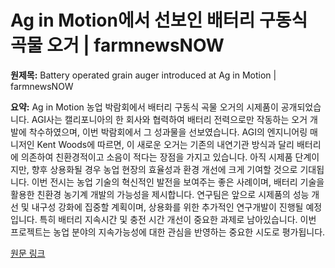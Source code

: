 # Ag in Motion에서 선보인 배터리 구동식 곡물 오거 | farmnewsNOW

**원제목:** Battery operated grain auger introduced at Ag in Motion | farmnewsNOW

**요약:** Ag in Motion 농업 박람회에서 배터리 구동식 곡물 오거의 시제품이 공개되었습니다.  AGI사는 캘리포니아의 한 회사와 협력하여 배터리 전력으로만 작동하는 오거 개발에 착수하였으며,  이번 박람회에서 그 성과물을 선보였습니다.  AGI의 엔지니어링 매니저인 Kent Woods에 따르면, 이 새로운 오거는 기존의 내연기관 방식과 달리 배터리에 의존하여 친환경적이고 소음이 적다는 장점을 가지고 있습니다.  아직 시제품 단계이지만,  향후 상용화될 경우 농업 현장의 효율성과 환경 개선에 크게 기여할 것으로 기대됩니다.  이번 전시는 농업 기술의 혁신적인 발전을 보여주는 좋은 사례이며, 배터리 기술을 활용한 친환경 농기계 개발의 가능성을 제시합니다.  연구팀은 앞으로 시제품의 성능 개선 및 내구성 강화에 집중할 계획이며,  상용화를 위한 추가적인 연구개발이 진행될 예정입니다.  특히 배터리 지속시간 및 충전 시간 개선이 중요한 과제로 남아있습니다.  이번 프로젝트는 농업 분야의 지속가능성에 대한 관심을 반영하는 중요한 시도로 평가됩니다.

[원문 링크](https://farmnewsnow.com/2025/07/25/battery-operated-grain-auger-introduced-at-ag-in-motion/)
